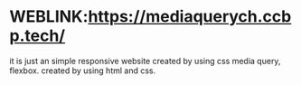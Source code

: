 # WEBLINK:https://mediaquerych.ccbp.tech/
it is just an simple responsive website created by using css media query, flexbox.
created by using html and css.
